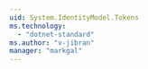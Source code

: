 ```yaml
---
uid: System.IdentityModel.Tokens
ms.technology: 
  - "dotnet-standard"
ms.author: "v-jibran"
manager: "markgal"
---
```

